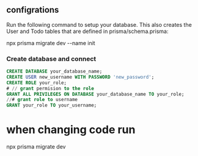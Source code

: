 ## configrations

Run the following command to setup your database. This also creates the User and Todo tables that are defined in prisma/schema.prisma:

npx prisma migrate dev --name init


### Create database and connect

```sql
CREATE DATABASE your_database_name;
CREATE USER new_username WITH PASSWORD 'new_password';
CREATE ROLE your_role;
# // grant permision to the role
GRANT ALL PRIVILEGES ON DATABASE your_database_name TO your_role;
//# grant role to username
GRANT your_role TO your_username;

```

# when changing code run

npx prisma migrate dev